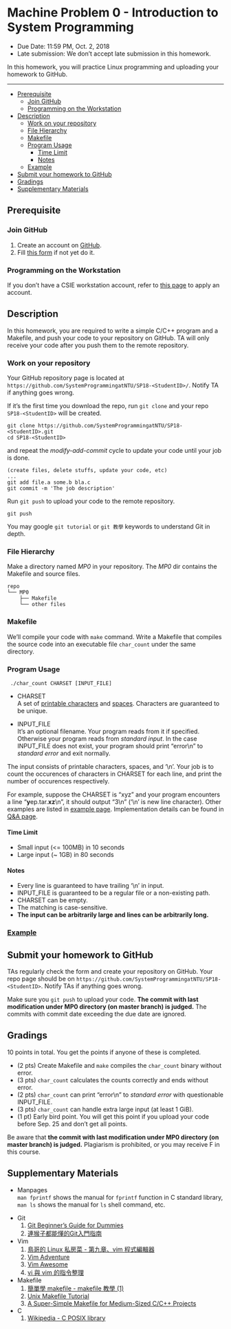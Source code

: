 
<!DOCTYPE html>
<html>

  <head>
  <meta charset="utf-8">
  <meta http-equiv="X-UA-Compatible" content="IE=edge">
  <meta name="viewport" content="width=device-width, initial-scale=1">

<!--
  <title>SP18MP0</title>
-->

  <link rel="stylesheet" href="/css/main.css">
  <link rel="canonical" href="https://systemprogrammingatntu.github.io//MP0/">
</head>


  <body>

<!--
    <header class="site-header">
-->

  <div class="wrapper">

<!--
    <a class="site-title" href="/">System Programming Design (Fall 2018) at NTU</a>
-->

  </div>

</header>

<!--
    <div class="page-content">
      <div class="wrapper">
        <article class="post">
-->

<h1 id="machine-problem-0---introduction-to-system-programming">Machine Problem 0 - Introduction to System Programming</h1>

<ul>
  <li>Due Date: 11:59 PM, Oct. 2, 2018</li>
  <li>Late submission: We don’t accept late submission in this homework.</li>
</ul>

<p>In this homework, you will practice Linux programming and uploading your homework to GitHub.</p>

<hr />

  <div class="post-content">
    <ul id="markdown-toc">
  <li><a href="#prerequisite" id="markdown-toc-prerequisite">Prerequisite</a>    <ul>
      <li><a href="#join-github" id="markdown-toc-join-github">Join GitHub</a></li>
      <li><a href="#programming-on-the-workstation" id="markdown-toc-programming-on-the-workstation">Programming on the Workstation</a></li>
    </ul>
  </li>
  <li><a href="#description" id="markdown-toc-description">Description</a>    <ul>
      <li><a href="#work-on-your-repository" id="markdown-toc-work-on-your-repository">Work on your repository</a></li>
      <li><a href="#file-hierarchy" id="markdown-toc-file-hierarchy">File Hierarchy</a></li>
      <li><a href="#makefile" id="markdown-toc-makefile">Makefile</a></li>
      <li><a href="#program-usage" id="markdown-toc-program-usage">Program Usage</a>        <ul>
          <li><a href="#time-limit" id="markdown-toc-time-limit">Time Limit</a></li>
          <li><a href="#notes" id="markdown-toc-notes">Notes</a></li>
        </ul>
      </li>
      <li><a href="#example" id="markdown-toc-example">Example</a></li>
    </ul>
  </li>
  <li><a href="#submit-your-homework-to-github" id="markdown-toc-submit-your-homework-to-github">Submit your homework to GitHub</a></li>
  <li><a href="#gradings" id="markdown-toc-gradings">Gradings</a></li>
  <li><a href="#supplementary-materials" id="markdown-toc-supplementary-materials">Supplementary Materials</a></li>
</ul>

<h2 id="prerequisite">Prerequisite</h2>

<h3 id="join-github">Join GitHub</h3>
<ol>
  <li>Create an account on <a href="https://github.com/">GitHub</a>.</li>
  <li>Fill <a href="https://docs.google.com/forms/d/e/1FAIpQLSe2yh6ntEple-hrdrFWbSWxpPYljX9bog7ohXjaZiWor4irdA/viewform">this form</a> if not yet do it.</li>
</ol>

<h3 id="programming-on-the-workstation">Programming on the Workstation</h3>
<p>If you don’t have a CSIE workstation account, refer to <a href="https://wslab.csie.ntu.edu.tw/account.html">this page</a> to apply an account.</p>

<h2 id="description">Description</h2>

<p>In this homework, you are required to write a simple C/C++ program and a Makefile, and push your code to your repository on GitHub. TA will only receive your code after you push them to the remote repository.</p>

<h3 id="work-on-your-repository">Work on your repository</h3>

<p>Your GitHub repository page is located at <code class="highlighter-rouge">https://github.com/SystemProgrammingatNTU/SP18-&lt;StudentID&gt;/</code>. Notify TA if anything goes wrong.</p>

<p>If it’s the first time you download the repo, run <code class="highlighter-rouge">git clone</code> and your repo <code class="highlighter-rouge">SP18-&lt;StudentID&gt;</code> will be created.</p>
<div class="language-sh highlighter-rouge"><div class="highlight"><pre class="highlight"><code>git clone https://github.com/SystemProgrammingatNTU/SP18-&lt;StudentID&gt;.git
<span class="nb">cd </span>SP18-&lt;StudentID&gt;
</code></pre></div></div>

<p>and repeat the <em>modify-add-commit</em> cycle to update your code until your job is done.</p>
<div class="language-sh highlighter-rouge"><div class="highlight"><pre class="highlight"><code><span class="o">(</span>create files, delete stuffs, update your code, etc<span class="o">)</span>
...
git add file.a some.b bla.c
git commit <span class="nt">-m</span> <span class="s1">'The job description'</span>
</code></pre></div></div>

<p>Run <code class="highlighter-rouge">git push</code> to upload your code to the remote repository.</p>
<div class="language-sh highlighter-rouge"><div class="highlight"><pre class="highlight"><code>git push
</code></pre></div></div>

<p>You may google <code class="highlighter-rouge">git tutorial</code> or <code class="highlighter-rouge">git 教學</code> keywords to understand Git in depth.</p>

<h3 id="file-hierarchy">File Hierarchy</h3>

<p>Make a directory named <em>MP0</em> in your repository. The <em>MP0</em> dir contains the Makefile and source files.</p>

<div class="highlighter-rouge"><div class="highlight"><pre class="highlight"><code>repo
└── MP0
    ├── Makefile
    └── other files
</code></pre></div></div>

<h3 id="makefile">Makefile</h3>

<p>We’ll compile your code with <code class="highlighter-rouge">make</code> command. Write a Makefile that compiles the source code into an executable file <code class="highlighter-rouge">char_count</code> under the same directory.</p>

<h3 id="program-usage">Program Usage</h3>
<div class="language-sh highlighter-rouge"><div class="highlight"><pre class="highlight"><code> ./char_count CHARSET <span class="o">[</span>INPUT_FILE]
</code></pre></div></div>

<ul>
  <li>
    <p>CHARSET<br>
      A set of <a href="http://www.cplusplus.com/reference/cctype/isprint/">printable characters</a> and <a href="http://www.cplusplus.com/reference/cctype/isspace/">spaces</a>. Characters are guaranteed to be unique.
    </p>
  </li>
  <li>
    <p>INPUT_FILE<br>
      It’s an optional filename. Your program reads from it if specified. Otherwise your program reads from <em>standard input</em>. In the case INPUT_FILE does not exist, your program should print “error\n” to <em>standard error</em> and exit normally.
    </p>
  </li>
</ul>

<p>The input consists of printable characters, spaces, and ‘\n’. Your job is to count the occurences of characters in CHARSET for each line, and print the number of occurences respectively.</p>

<p>For example, suppose the CHARSET is “xyz” and your program encounters a line “<strong>y</strong>ep.tar.<strong>xz</strong>\n”, it should output “3\n” (‘\n’ is new line character). Other examples are listed in <a href="/mp0/EXAMPLE.html">example page</a>. Implementation details can be found in <a href="/mp0/QandA.html">Q&amp;A page</a>.</p>

<h4 id="time-limit">Time Limit</h4>
<ul>
  <li>Small input (&lt;= 100MB) in 10 seconds</li>
  <li>Large input (~ 1GB) in 80 seconds</li>
</ul>

<h4 id="notes">Notes</h4>
<ul>
  <li>Every line is guaranteed to have trailing ‘\n’ in input.</li>
  <li>INPUT_FILE is guaranteed to be a regular file or a non-existing path.</li>
  <li>CHARSET can be empty.</li>
  <li>The matching is case-sensitive.</li>
  <li><strong>The input can be arbitrarily large and lines can be arbitrarily long.</strong></li>
</ul>

<h3 id="example"><a href="https://systemprogrammingatntu.github.io/mp0/EXAMPLE">Example</a></h3>

<h2 id="submit-your-homework-to-github">Submit your homework to GitHub</h2>

<p>TAs regularly check the form and create your repository on GitHub. Your repo page should be on <code class="highlighter-rouge">https://github.com/SystemProgrammingatNTU/SP18-&lt;StudentID&gt;</code>. Notify TAs if anything goes wrong.</p>

<p>Make sure you <code class="highlighter-rouge">git push</code> to upload your code. <strong>The commit with last modification under MP0 directory (on master branch) is judged.</strong> The commits with commit date exceeding the due date are ignored.</p>

<h2 id="gradings">Gradings</h2>
<p>10 points in total. You get the points if anyone of these is completed.</p>
<ul>
  <li>(2 pts) Create Makefile and <code class="highlighter-rouge">make</code> compiles the <code class="highlighter-rouge">char_count</code> binary without error.</li>
  <li>(3 pts) <code class="highlighter-rouge">char_count</code> calculates the counts correctly and ends without error.</li>
  <li>(2 pts) <code class="highlighter-rouge">char_count</code> can print “error\n” to <em>standard error</em> with questionable INPUT_FILE.</li>
  <li>(3 pts) <code class="highlighter-rouge">char_count</code> can handle extra large input (at least 1 GiB).</li>
  <li>(1 pt)  Early bird point. You will get this point if you upload your code before Sep. 25 and don’t get all points.</li>
</ul>

<p>Be aware that <strong>the commit with last modification under MP0 directory (on master branch) is judged.</strong> Plagiarism is prohibited, or you may receive F in this course.</p>

<h2 id="supplementary-materials">Supplementary Materials</h2>

<ul>
  <li>
    <p>Manpages<br>
      <code class="highlighter-rouge">man fprintf</code> shows the manual for <code class="highlighter-rouge">fprintf</code> function in C standard library, <code class="highlighter-rouge">man ls</code> shows the manual for <code class="highlighter-rouge">ls</code> shell command, etc.
    </p>
  </li>
  <li>Git
    <ol>
      <li><a href="http://backlogtool.com/git-guide/en/">Git Beginner’s Guide for Dummies</a></li>
      <li><a href="https://backlogtool.com/git-guide/tw/">連猴子都能懂的Git入門指南</a></li>
    </ol>
  </li>
  <li>Vim
    <ol>
      <li><a href="http://linux.vbird.org/linux_basic/0310vi.php">鳥哥的 Linux 私房菜 - 第九章、vim 程式編輯器</a></li>
      <li><a href="http://vim-adventures.com/">Vim Adventure</a></li>
      <li><a href="http://vimawesome.com/">Vim Awesome</a></li>
      <li><a href="http://www.vixual.net/blog/archives/234">vi 與 vim 的指令整理</a></li>
    </ol>
  </li>
  <li>Makefile
    <ol>
      <li><a href="http://mropengate.blogspot.com/2018/01/makefile.html">簡單學 makefile - makefile 教學 (1)</a></li>
      <li><a href="https://www.tutorialspoint.com/makefile/">Unix Makefile Tutorial</a></li>
      <li><a href="https://spin.atomicobject.com/2016/08/26/makefile-c-projects/">A Super-Simple Makefile for Medium-Sized C/C++ Projects</a></li>
    </ol>
  </li>
  <li>C
    <ol>
      <li><a href="https://en.wikipedia.org/wiki/C_POSIX_library">Wikipedia - C POSIX library</a></li>
    </ol>
  </li>
</ul>

  </div>

</article>

<!--
      </div>
    </div>
-->

  </body>

</html>
